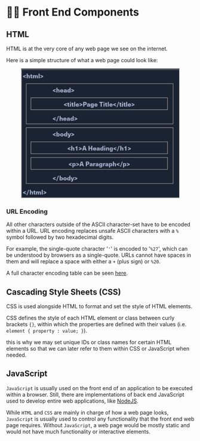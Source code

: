 # 👯‍♀️ Front End Components

## HTML

HTML is at the very core of any web page we see on the internet.

Here is a simple structure of what a web page could look like:

<figure><img src="../../../.gitbook/assets/image (4) (1) (1) (1) (2) (1) (1) (1).png" alt=""><figcaption></figcaption></figure>

### URL Encoding

All other characters outside of the ASCII character-set have to be encoded within a URL. URL encoding replaces unsafe ASCII characters with a `%` symbol followed by two hexadecimal digits.

For example, the single-quote character '`'`' is encoded to '`%27`', which can be understood by browsers as a single-quote. URLs cannot have spaces in them and will replace a space with either a `+` (plus sign) or `%20`.

A full character encoding table can be seen [here](https://www.w3schools.com/tags/ref\_urlencode.ASP).

## Cascading Style Sheets (CSS)

CSS is used alongside HTML to format and set the style of HTML elements.

CSS defines the style of each HTML element or class between curly brackets `{}`, within which the properties are defined with their values (i.e. `element { property : value; }`).

this is why we may set unique IDs or class names for certain HTML elements so that we can later refer to them within CSS or JavaScript when needed.

## JavaScript

`JavaScript` is usually used on the front end of an application to be executed within a browser. Still, there are implementations of back end JavaScript used to develop entire web applications, like [NodeJS](https://nodejs.org/en/about/).

While `HTML` and `CSS` are mainly in charge of how a web page looks, `JavaScript` is usually used to control any functionality that the front end web page requires. Without `JavaScript`, a web page would be mostly static and would not have much functionality or interactive elements.
